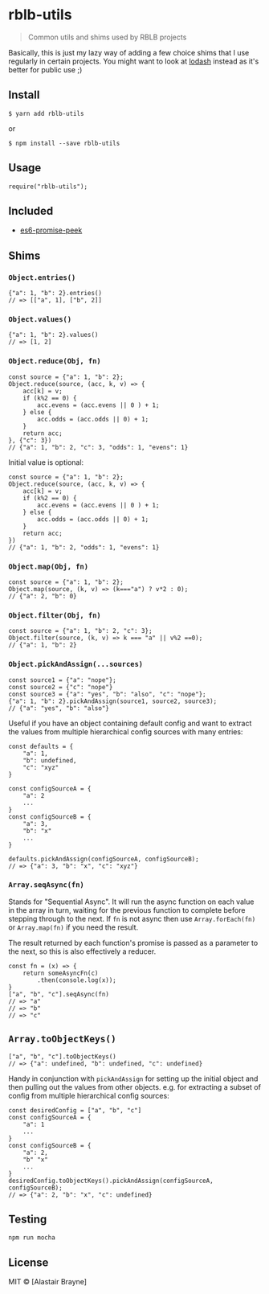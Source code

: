 # rblb-utils 

> Common utils and shims used by RBLB projects

Basically, this is just my lazy way of adding a few choice shims that I use regularly in certain projects. You might want to look at [lodash](https://lodash.com) instead as it's better for public use ;)


## Install

```
$ yarn add rblb-utils
```

or

```
$ npm install --save rblb-utils
```

## Usage

```
require("rblb-utils");
```

## Included

* [es6-promise-peek](https://github.com/perchten/es6-promise-peek)


## Shims


### `Object.entries()`

```
{"a": 1, "b": 2}.entries() 
// => [["a", 1], ["b", 2]]
```

### `Object.values()`

```
{"a": 1, "b": 2}.values() 
// => [1, 2]
```

### `Object.reduce(Obj, fn)`

```
const source = {"a": 1, "b": 2};
Object.reduce(source, (acc, k, v) => { 
    acc[k] = v;
    if (k%2 == 0) {
        acc.evens = (acc.evens || 0 ) + 1;
    } else {
        acc.odds = (acc.odds || 0) + 1;
    }
    return acc;
}, {"c": 3})
// {"a": 1, "b": 2, "c": 3, "odds": 1, "evens": 1} 
```

Initial value is optional:
```
const source = {"a": 1, "b": 2};
Object.reduce(source, (acc, k, v) => { 
    acc[k] = v;
    if (k%2 == 0) {
        acc.evens = (acc.evens || 0 ) + 1;
    } else {
        acc.odds = (acc.odds || 0) + 1;
    }
    return acc;
})
// {"a": 1, "b": 2, "odds": 1, "evens": 1} 
```

### `Object.map(Obj, fn)`

```
const source = {"a": 1, "b": 2};
Object.map(source, (k, v) => (k==="a") ? v*2 : 0);
// {"a": 2, "b": 0}
```

### `Object.filter(Obj, fn)`

```
const source = {"a": 1, "b": 2, "c": 3};
Object.filter(source, (k, v) => k === "a" || v%2 ==0);
// {"a": 1, "b": 2}

```


### `Object.pickAndAssign(...sources)`

```
const source1 = {"a": "nope"};
const source2 = {"c": "nope"}
const source3 = {"a": "yes", "b": "also", "c": "nope"};
{"a": 1, "b": 2}.pickAndAssign(source1, source2, source3);
// {"a": "yes", "b": "also"}
```

Useful if you have an object containing default config and want to extract the values from multiple hierarchical config sources with many entries:

```
const defaults = {
    "a": 1,
    "b": undefined,
    "c": "xyz"
}

const configSourceA = {
    "a": 2
    ...
}
const configSourceB = {
    "a": 3,
    "b": "x"
    ...
}

defaults.pickAndAssign(configSourceA, configSourceB);
// => {"a": 3, "b": "x", "c": "xyz"}
```


### `Array.seqAsync(fn)`

Stands for "Sequential Async". It will run the async function on each value in the array in turn, waiting for the previous function to complete before stepping through to the next. If `fn` is not async then use `Array.forEach(fn)` or `Array.map(fn)` if you need the result.

The result returned by each function's promise is passed as a parameter to the next, so this is also effectively a reducer.

```
const fn = (x) => {
    return someAsyncFn(c)
        .then(console.log(x));
}
["a", "b", "c"].seqAsync(fn)
// => "a"
// => "b"
// => "c"
```

## `Array.toObjectKeys()`

```
["a", "b", "c"].toObjectKeys()
// => {"a": undefined, "b": undefined, "c": undefined}
```

Handy in conjunction with `pickAndAssign` for setting up the initial object and then pulling out the values from other objects. e.g. for extracting a subset of config from multiple hierarchical config sources:

```
const desiredConfig = ["a", "b", "c"]
const configSourceA = {
    "a": 1 
    ...   
}
const configSourceB = {
    "a": 2,
    "b" "x"
    ...
}
desiredConfig.toObjectKeys().pickAndAssign(configSourceA, configSourceB);
// => {"a": 2, "b": "x", "c": undefined}
```

## Testing

```
npm run mocha
```

## License

MIT © [Alastair Brayne]
